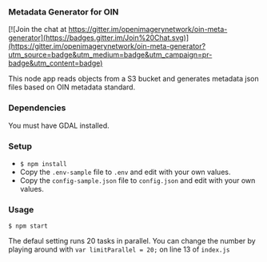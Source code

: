 ### Metadata Generator for OIN

[![Join the chat at https://gitter.im/openimagerynetwork/oin-meta-generator](https://badges.gitter.im/Join%20Chat.svg)](https://gitter.im/openimagerynetwork/oin-meta-generator?utm_source=badge&utm_medium=badge&utm_campaign=pr-badge&utm_content=badge)

This node app reads objects from a S3 bucket and generates metadata json files based on OIN metadata standard.

### Dependencies

You must have GDAL installed.

### Setup

- `$ npm install`
- Copy the `.env-sample` file to `.env` and edit with your own values.
- Copy the `config-sample.json` file to `config.json` and edit with your own values.


### Usage

    $ npm start

The defaul setting runs 20 tasks in parallel. You can change the number by playing around with `var limitParallel = 20;` on line 13 of `index.js`
